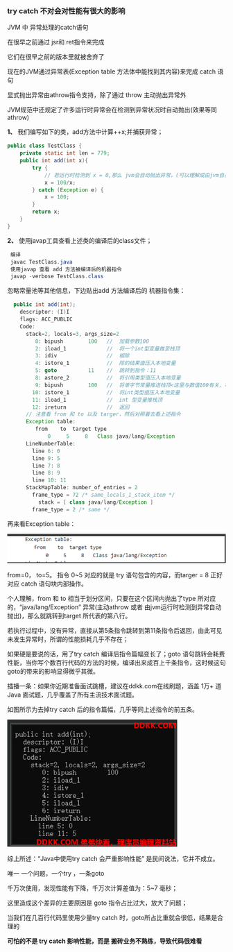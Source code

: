 ### try catch 不对会对性能有很大的影响

JVM 中 异常处理的catch语句

在很早之前通过 jsr和 ret指令来完成

它们在很早之前的版本里就被舍弃了

现在的JVM通过异常表(Exception table 方法体中能找到其内容)来完成 catch 语句

显式抛出异常由athrow指令支持，除了通过 throw 主动抛出异常外

JVM规范中还规定了许多运行时异常会在检测到异常状况时自动抛出(效果等同athrow)



**1、** 我们编写如下的类，add方法中计算++x;并捕获异常；

```java
public class TestClass {
    private static int len = 779;
    public int add(int x){
        try {
            // 若运行时检测到 x = 0,那么 jvm会自动抛出异常，(可以理解成由jvm自己负责 athrow 指令调用)
            x = 100/x;
        } catch (Exception e) {
            x = 100;
        }
        return x;
    }
}
```

**2、** 使用javap工具查看上述类的编译后的class文件；

```java
 编译
 javac TestClass.java
 使用javap 查看 add 方法被编译后的机器指令
 javap -verbose TestClass.class
```

忽略常量池等其他信息，下边贴出add 方法编译后的 机器指令集：

```java
  public int add(int);
    descriptor: (I)I
    flags: ACC_PUBLIC
    Code:
      stack=2, locals=3, args_size=2
         0: bipush        100   //  加载参数100
         2: iload_1             //  将一个int型变量推至栈顶
         3: idiv                //  相除
         4: istore_1            //  除的结果值压入本地变量
         5: goto          11    //  跳转到指令：11
         8: astore_2            //  将引用类型值压入本地变量
         9: bipush        100   //  将单字节常量推送栈顶<这里与数值100有关，可以尝试修改100后的编译结果：iconst、bipush、ldc> 
        10: istore_1            //  将int类型值压入本地变量
        11: iload_1             //  int 型变量推栈顶
        12: ireturn             //  返回
      // 注意看 from 和 to 以及 targer，然后对照着去看上述指令
      Exception table:
         from    to  target type
             0     5     8   Class java/lang/Exception
      LineNumberTable:
        line 6: 0
        line 9: 5
        line 7: 8
        line 8: 9
        line 10: 11
      StackMapTable: number_of_entries = 2
        frame_type = 72 /* same_locals_1_stack_item */
          stack = [ class java/lang/Exception ]
        frame_type = 2 /* same */
```

再来看Exception table：

![图片](img\20230910185555.jpg) 

from=0， to=5。 指令 0~5 对应的就是 try 语句包含的内容，而targer = 8 正好对应 catch 语句块内部操作。

个人理解，from 和 to 相当于划分区间，只要在这个区间内抛出了type 所对应的，“java/lang/Exception” 异常(主动athrow 或者 由jvm运行时检测到异常自动抛出)，那么就跳转到target 所代表的第八行。

若执行过程中，没有异常，直接从第5条指令跳转到第11条指令后返回，由此可见未发生异常时，所谓的性能损耗几乎不存在；

如果硬是要说的话，用了try catch 编译后指令篇幅变长了；goto 语句跳转会耗费性能，当你写个数百行代码的方法的时候，编译出来成百上千条指令，这时候这句goto的带来的影响显得微乎其微。

插播一条：如果你近期准备面试跳槽，建议在ddkk.com在线刷题，涵盖 1万+ 道 Java 面试题，几乎覆盖了所有主流技术面试题。

如图所示为去掉try catch 后的指令篇幅，几乎等同上述指令的前五条。

![图片](img\20230910185556.jpg) 

综上所述：“Java中使用try catch 会严重影响性能” 是民间说法，它并不成立。









唯一 一个问题，一个try ，一条goto

千万次使用，发现性能有下降，千万次计算差值为：5~7 毫秒；

这里造成这个差异的主要原因是 goto 指令占比过大，放大了问题；

当我们在几百行代码里使用少量try catch 时，goto所占比重就会很低，结果是合理的





**可怕的不是 try catch 影响性能，而是 搬砖业务不熟练，导致代码很难看**









